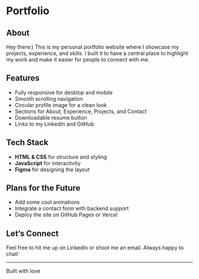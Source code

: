 # Portfolio

## About
Hey there:) This is my personal portfolio website where I showcase my projects, experience, and skills. I built it to have a central place to highlight my work and make it easier for people to connect with me.

## Features
- Fully responsive for desktop and mobile
- Smooth scrolling navigation
- Circular profile image for a clean look
- Sections for About, Experience, Projects, and Contact
- Downloadable resume button
- Links to my LinkedIn and GitHub

## Tech Stack
- **HTML & CSS** for structure and styling
- **JavaScript** for interactivity
- **Figma** for designing the layout


## Plans for the Future
- Add some cool animations
- Integrate a contact form with backend support
- Deploy the site on GitHub Pages or Vercel

## Let’s Connect
Feel free to hit me up on LinkedIn or shoot me an email. Always happy to chat!

---
Built with love

